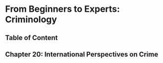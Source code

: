 # From Beginners to Experts: Criminology
## Table of Content
## Chapter 20: International Perspectives on Crime
